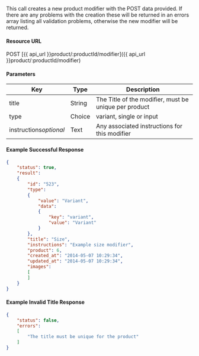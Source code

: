 <!--
@title Create new product modifier
@author Moltin Ltd
@description Creates a new product modifier
@order 3.1.5

@sidebar 1
@family Product/Modifier
@rate No
@auth Yes
@format JSON
@http POST
@version beta
-->
This call creates a new product modifier with the POST data provided. If there are any problems with the creation these will be returned in an errors array listing all validation problems, otherwise the new modifier will be returned.

#### Resource URL
POST [{{ api_url }}product/:productId/modifier]({{ api_url }}product/:productId/modifier)

#### Parameters
Key | Type | Description
--- | ---- | -----------
title | String | The Title of the modifier, must be unique per product
type | Choice | variant, single or input
instructions*optional* | Text | Any associated instructions for this modifier

<!--code-->
#### Example Successful Response
``` json
{
    "status": true,
    "result":
    {
        "id": "523",
        "type":
        {
            "value": "Variant",
            "data":
            {
                "key": "variant",
                "value": "Variant"
            }
        },
        "title": "Size",
        "instructions": "Example size modifier",
        "product": 6,
        "created_at": "2014-05-07 10:29:34",
        "updated_at": "2014-05-07 10:29:34",
        "images":
        [
        ]
    }
}
```

#### Example Invalid Title Response
``` json
{
    "status": false,
    "errors":
    [
        "The title must be unique for the product"
    ]
}
```
<!--/code-->